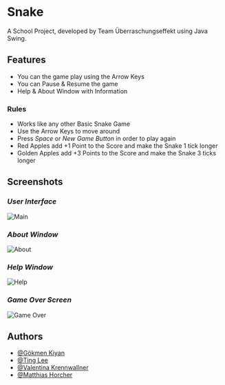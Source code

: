 # Snake

A School Project, developed by Team Überraschungseffekt using Java Swing.




## Features

- You can the game play using the Arrow Keys
- You can Pause & Resume the game
- Help & About Window with Information

### Rules

- Works like any other Basic Snake Game
- Use the Arrow Keys to move around
- Press _Space_ or _New Game Button_ in order to play again
- Red Apples add +1 Point to the Score and make the Snake 1 tick longer
- Golden Apples add +3 Points to the Score and make the Snake 3 ticks longer



## Screenshots

### ***User Interface***

![Main](https://user-images.githubusercontent.com/114345541/214053150-5e7c9fe7-3fab-4e49-8dad-3643f3935551.png)


### ***About Window***

![About](https://user-images.githubusercontent.com/114345541/214053039-7d39fa1c-5b1c-4c74-ba6e-f0cc4300e19c.png)


### ***Help Window***

![Help](https://user-images.githubusercontent.com/114345541/214053182-c5a14e8f-d152-4e22-9459-802c0e51b95f.png)


### ***Game Over Screen***

![Game Over](https://user-images.githubusercontent.com/114345541/214053204-443439ad-796e-475f-853e-5440d53399f7.png)

## Authors

- [@Gökmen Kiyan](https://github.com/GoekmenKiyan)
- [@Ting Lee](https://github.com/stormfire-ll)
- [@Valentina Krennwallner](https://github.com/Valentinakrennwallner)
- [@Matthias Horcher](https://github.com/matthiashorcher)
